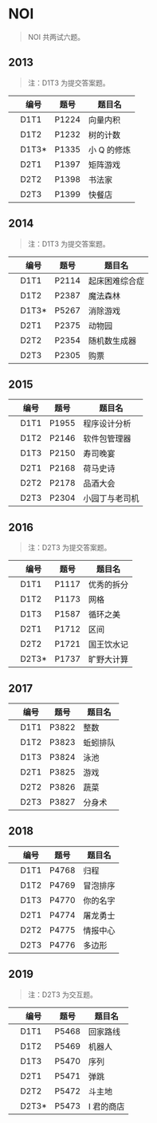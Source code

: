# NOI
 
> NOI 共两试六题。

## 2013

> 注：D1T3 为提交答案题。

|      | 编号   | 题号  | 题目名      |
| ---- | ------ | ----- | ----------- |
|      | D1T1   | P1224 | 向量内积    |
|      | D1T2   | P1232 | 树的计数    |
|      | D1T3\* | P1335 | 小 Q 的修炼 |
|      | D2T1   | P1397 | 矩阵游戏    |
|      | D2T2   | P1398 | 书法家      |
|      | D2T3   | P1399 | 快餐店      |

## 2014

> 注：D1T3 为提交答案题。

|      | 编号   | 题号  | 题目名         |
| ---- | ------ | ----- | -------------- |
|      | D1T1   | P2114 | 起床困难综合症 |
|      | D1T2   | P2387 | 魔法森林       |
|      | D1T3\* | P5267 | 消除游戏       |
|      | D2T1   | P2375 | 动物园         |
|      | D2T2   | P2354 | 随机数生成器   |
|      | D2T3   | P2305 | 购票           |

## 2015

|      | 编号   | 题号  | 题目名         |
| ---- | ------ | ----- | -------------- |
|      | D1T1   | P1955 | 程序设计分析   |
|      | D1T2   | P2146 | 软件包管理器   |
|      | D1T3   | P2150 | 寿司晚宴       |
|      | D2T1   | P2168 | 荷马史诗       |
|      | D2T2   | P2178 | 品酒大会       |
|      | D2T3   | P2304 | 小园丁与老司机 |

## 2016

> 注：D2T3 为提交答案题。

|      | 编号   | 题号  | 题目名     |
| ---- | ------ | ----- | ---------- |
|      | D1T1   | P1117 | 优秀的拆分 |
|      | D1T2   | P1173 | 网格       |
|      | D1T3   | P1587 | 循环之美   |
|      | D2T1   | P1712 | 区间       |
|      | D2T2   | P1721 | 国王饮水记 |
|      | D2T3\* | P1737 | 旷野大计算 |

## 2017

|      | 编号 | 题号  | 题目名   |
| ---- | ---- | ----- | -------- |
|      | D1T1 | P3822 | 整数     |
|      | D1T2 | P3823 | 蚯蚓排队 |
|      | D1T3 | P3824 | 泳池     |
|      | D2T1 | P3825 | 游戏     |
|      | D2T2 | P3826 | 蔬菜     |
|      | D2T3 | P3827 | 分身术   |

## 2018

|      | 编号 | 题号  | 题目名   |
| ---- | ---- | ----- | -------- |
|      | D1T1 | P4768 | 归程     |
|      | D1T2 | P4769 | 冒泡排序 |
|      | D1T3 | P4770 | 你的名字 |
|      | D2T1 | P4774 | 屠龙勇士 |
|      | D2T2 | P4775 | 情报中心 |
|      | D2T3 | P4776 | 多边形   |

## 2019

> 注：D2T3 为交互题。

|      | 编号   | 题号  | 题目名     |
| ---- | ------ | ----- | ---------- |
|      | D1T1   | P5468 | 回家路线   |
|      | D1T2   | P5469 | 机器人     |
|      | D1T3   | P5470 | 序列       |
|      | D2T1   | P5471 | 弹跳       |
|      | D2T2   | P5472 | 斗主地     |
|      | D2T3\* | P5473 | I 君的商店 |
